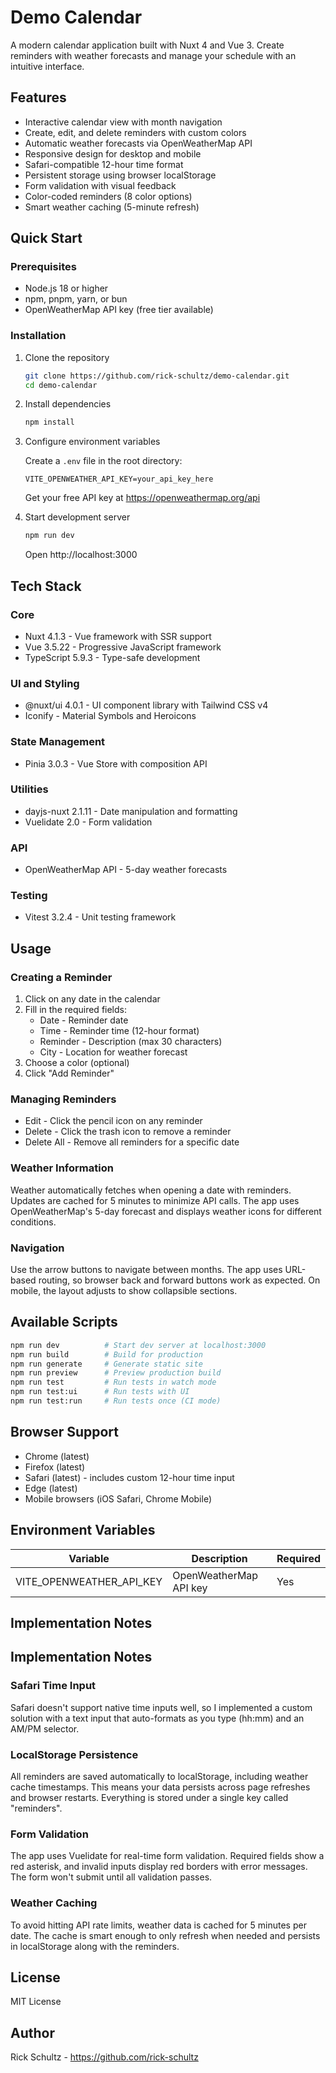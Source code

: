 # Demo Calendar

A modern calendar application built with Nuxt 4 and Vue 3. Create reminders with weather forecasts and manage your schedule with an intuitive interface.

## Features

- Interactive calendar view with month navigation
- Create, edit, and delete reminders with custom colors
- Automatic weather forecasts via OpenWeatherMap API
- Responsive design for desktop and mobile
- Safari-compatible 12-hour time format
- Persistent storage using browser localStorage
- Form validation with visual feedback
- Color-coded reminders (8 color options)
- Smart weather caching (5-minute refresh)

## Quick Start

### Prerequisites

- Node.js 18 or higher
- npm, pnpm, yarn, or bun
- OpenWeatherMap API key (free tier available)

### Installation

1. Clone the repository
   ```bash
   git clone https://github.com/rick-schultz/demo-calendar.git
   cd demo-calendar
   ```

2. Install dependencies
   ```bash
   npm install
   ```

3. Configure environment variables
   
   Create a `.env` file in the root directory:
   ```env
   VITE_OPENWEATHER_API_KEY=your_api_key_here
   ```
   
   Get your free API key at https://openweathermap.org/api

4. Start development server
   ```bash
   npm run dev
   ```
   
   Open http://localhost:3000

## Tech Stack

### Core
- Nuxt 4.1.3 - Vue framework with SSR support
- Vue 3.5.22 - Progressive JavaScript framework
- TypeScript 5.9.3 - Type-safe development

### UI and Styling
- @nuxt/ui 4.0.1 - UI component library with Tailwind CSS v4
- Iconify - Material Symbols and Heroicons

### State Management
- Pinia 3.0.3 - Vue Store with composition API

### Utilities
- dayjs-nuxt 2.1.11 - Date manipulation and formatting
- Vuelidate 2.0 - Form validation

### API
- OpenWeatherMap API - 5-day weather forecasts

### Testing
- Vitest 3.2.4 - Unit testing framework

## Usage

### Creating a Reminder

1. Click on any date in the calendar
2. Fill in the required fields:
   - Date - Reminder date
   - Time - Reminder time (12-hour format)
   - Reminder - Description (max 30 characters)
   - City - Location for weather forecast
3. Choose a color (optional)
4. Click "Add Reminder"

### Managing Reminders

- Edit - Click the pencil icon on any reminder
- Delete - Click the trash icon to remove a reminder
- Delete All - Remove all reminders for a specific date

### Weather Information

Weather automatically fetches when opening a date with reminders. Updates are cached for 5 minutes to minimize API calls. The app uses OpenWeatherMap's 5-day forecast and displays weather icons for different conditions.

### Navigation

Use the arrow buttons to navigate between months. The app uses URL-based routing, so browser back and forward buttons work as expected. On mobile, the layout adjusts to show collapsible sections.

## Available Scripts

```bash
npm run dev          # Start dev server at localhost:3000
npm run build        # Build for production
npm run generate     # Generate static site
npm run preview      # Preview production build
npm run test         # Run tests in watch mode
npm run test:ui      # Run tests with UI
npm run test:run     # Run tests once (CI mode)
```

## Browser Support

- Chrome (latest)
- Firefox (latest)
- Safari (latest) - includes custom 12-hour time input
- Edge (latest)
- Mobile browsers (iOS Safari, Chrome Mobile)

## Environment Variables

| Variable | Description | Required |
|----------|-------------|----------|
| VITE_OPENWEATHER_API_KEY | OpenWeatherMap API key | Yes |

## Implementation Notes

## Implementation Notes

### Safari Time Input

Safari doesn't support native time inputs well, so I implemented a custom solution with a text input that auto-formats as you type (hh:mm) and an AM/PM selector.

### LocalStorage Persistence

All reminders are saved automatically to localStorage, including weather cache timestamps. This means your data persists across page refreshes and browser restarts. Everything is stored under a single key called "reminders".

### Form Validation

The app uses Vuelidate for real-time form validation. Required fields show a red asterisk, and invalid inputs display red borders with error messages. The form won't submit until all validation passes.

### Weather Caching

To avoid hitting API rate limits, weather data is cached for 5 minutes per date. The cache is smart enough to only refresh when needed and persists in localStorage along with the reminders.

## License

MIT License

## Author

Rick Schultz - https://github.com/rick-schultz

